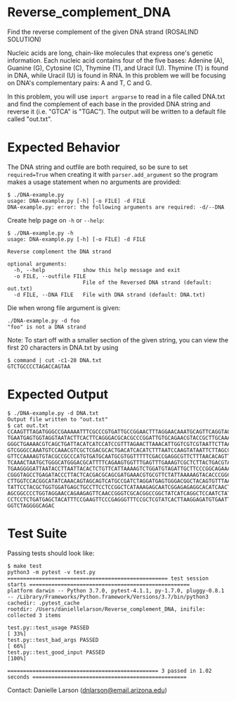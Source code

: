 # Reverse_complement_DNA
Find the reverse complement of the given DNA strand (ROSALIND SOLUTION)

Nucleic acids are long, chain-like molecules that express one's genetic information. Each nucleic acid contains four of the five bases: Adenine (A), Guanine (G), Cytosine (C), Thymine (T), and Uracil (U). Thymine (T) is found in DNA, while Uracil (U) is found in RNA. In this problem we will be focusing on DNA's complementary pairs: A and T, C and G.

In this problem, you will use `import argparse` to read in a file called DNA.txt and find the complement of each base in the provided DNA string and reverse it (i.e. "GTCA" is "TGAC"). The output will be written to a default file called "out.txt".

# Expected Behavior
The DNA string and outfile are both required, so be sure to set `required=True` when creating it with `parser.add_argument` so the program makes a usage statement when no arguments are provided:

````
$ ./DNA-example.py 
usage: DNA-example.py [-h] [-o FILE] -d FILE
DNA-example.py: error: the following arguments are required: -d/--DNA
````

Create help page on `-h` or `--help`:

````
$ ./DNA-example.py -h
usage: DNA-example.py [-h] [-o FILE] -d FILE

Reverse complement the DNA strand

optional arguments:
  -h, --help            show this help message and exit
  -o FILE, --outfile FILE
                        File of the Reversed DNA strand (default: out.txt)
  -d FILE, --DNA FILE   File with DNA strand (default: DNA.txt)
  ````
Die when wrong file argument is given:
  
  ````
  ./DNA-example.py -d foo
  "foo" is not a DNA strand
````
Note: To start off with a smaller section of the given string, you can view the first 20 characters in DNA.txt by using
```` 
$ command | cut -c1-20 DNA.txt
GTCTGCCCCTAGACCAGTAA
````
# Expected Output
````  
$ ./DNA-example.py -d DNA.txt
Output file written to "out.txt"
$ cat out.txt
CCAAGTTTAGATGGGCCGAAAAATTTCGCCCGTGATTGCCGGAACTTTAGGAACAAATGCAGTTCAGGTAGGTCA
TGAATGAGTGGTAGGTAATACTTCACTTCAGGGACGCACGCCCGGATTGTGCAGAACGTACCGCTTGCAAACGGT
GGGCTGAAAACGTCAGCTGATTACATCATCCATCCGTTTAGAACTTAAACATTGGTCGTCGTAATTCTTAACCTG
GTCGGGCCAAATGTCCAAACGTCGCTCGACGCACTGACATCACATCTTTAATCCAAGTATAATTCTTAGCCAACG
GTTCCAAAAGTGTACGCCGCCCATGTGATGCAATGCGTGGTTTTTCGACCGAGGCGTTCTTTAACACAGTTTAGC
TCAAACTAATGCTGGGCATGGGACGCATTTTCAGAAGTGGTTTGAGTTTGAAAGTCGCTCTTACTGACGTACTGC
TGAAGGGGATTAATACCTTAATTACACTCTGTTCATTAAAAGTCTGGATGTAGATTGCTTCCCGGCAGAAATGTC
CGGGTAGCCTGAGATACCCTTACTCACGACGCAGCGATGAAACGTGCGTTCTATTAAAAAGTACACCCGGCCCGA
CTTGGTCCACGGCATATCAAACAGTAGCAGTCATGCCGATCTAGGATGAGTGGGACGGCTACAGTGTTTAAGGAA
TATTCCTACGCTGGTGGATGAGCTGCCTTCCTCCGGCTCATAAAGAGCAATCGGAGAGAGGCACATCAACTAACG
AGCGGCCCCTGGTAGGAACCAGAAGAGTTCAACCGGGTCGCACGGCCGGCTATCATCAGGCTCCAATCTATCTAC
CCTCCTCTGATGAGCTACATTTCCGAAGTTCCCGAGGGTTTCCGCTCGTATCACTTAAGGAGATGTGAATTTACT
GGTCTAGGGGCAGAC
````

# Test Suite
Passing tests should look like:
````
$ make test
python3 -m pytest -v test.py
=================================================== test session starts ===================================================
platform darwin -- Python 3.7.0, pytest-4.1.1, py-1.7.0, pluggy-0.8.1 -- /Library/Frameworks/Python.framework/Versions/3.7/bin/python3
cachedir: .pytest_cache
rootdir: /Users/daniellelarson/Reverse_complement_DNA, inifile:
collected 3 items                                                                                                         

test.py::test_usage PASSED                                                                                          [ 33%]
test.py::test_bad_args PASSED                                                                                       [ 66%]
test.py::test_good_input PASSED                                                                                     [100%]

================================================ 3 passed in 1.02 seconds =================================================
````  

Contact:
Danielle Larson
(dnlarson@email.arizona.edu)
  
  
  
